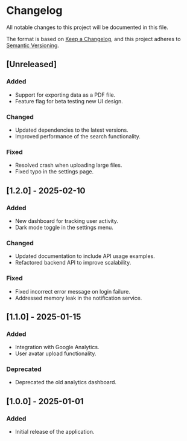 # Changelog

All notable changes to this project will be documented in this file.

The format is based on [Keep a Changelog](https://keepachangelog.com/en/1.0.0/),
and this project adheres to [Semantic Versioning](https://semver.org/).

## [Unreleased]
### Added
- Support for exporting data as a PDF file.
- Feature flag for beta testing new UI design.

### Changed
- Updated dependencies to the latest versions.
- Improved performance of the search functionality.

### Fixed
- Resolved crash when uploading large files.
- Fixed typo in the settings page.

## [1.2.0] - 2025-02-10
### Added
- New dashboard for tracking user activity.
- Dark mode toggle in the settings menu.

### Changed
- Updated documentation to include API usage examples.
- Refactored backend API to improve scalability.

### Fixed
- Fixed incorrect error message on login failure.
- Addressed memory leak in the notification service.

## [1.1.0] - 2025-01-15
### Added
- Integration with Google Analytics.
- User avatar upload functionality.

### Deprecated
- Deprecated the old analytics dashboard.

## [1.0.0] - 2025-01-01
### Added
- Initial release of the application.
